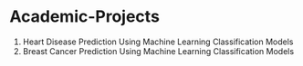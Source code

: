 # Academic-Projects
1. Heart Disease Prediction Using Machine Learning Classification Models
2. Breast Cancer Prediction Using Machine Learning Classification Models
